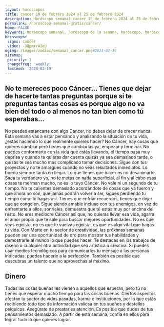 ```yaml
---
layout: horoscopos
title: cancer 19 de febrero 2024 al 25 de febrero 2024 
description: Horóscopo semanal cancer 19 de febrero 2024 al 25 de febrero 2024. No te mereces poco Cáncer… Tienes que dejar de hacerte tantas preguntas porque si te preguntas tantas cosas es porque algo no va bien del todo o al menos no tan bien como tú esperabas…
permalink: /horoscopo-semanal-gratis/cancer/
home: FALSE
keywords: horóscopo semanal, horóscopo de la semana, horóscopo, horóscopo gratis,horóscopos, horóscopo esperanza gracia, horoscopos cancer la semana, horóscopos gratis, Tarot, Astrologia, Zodíaco, cancer, horoscopo gratis, semanal
horoscopo:
 signo: cancer
 video: -DQpmrrAIeU
ogimg: /images/zodiac/semanal_cancer.png#2024-02-19
sitemap:
 priority: 1
 changefreq: 'weekly'
 lastmod: '2024-02-19'
---
```




## No te mereces poco Cáncer… Tienes que dejar de hacerte tantas preguntas porque si te preguntas tantas cosas es porque algo no va bien del todo o al menos no tan bien como tú esperabas…

No puedes estancarte con algo Cáncer, no debes dejar de crecer nunca. Esta semana vas a estar pensando y analizando la situación de tu vida, ¿estás haciendo lo que realmente quieres hacer? No Cáncer, hay cosas que quieres cambiar pero tienes que cambiarlas ya, empezar y terminar. No puedes conformarte con la vida que estás llevando, el tiempo pasa muy deprisa y cuando te quieras dar cuenta quizás ya sea demasiado tarde, o quizás te sea mucho más complicado tomar decisiones. Sigue con tus proyectos y no te amargues cuando no veas resultados inmediatos. Lo bueno siempre tarda en llegar. Lo que tienes que hacer es no desanimarte. Saca tu verdadero yo, no te metas en nada superficial, al fin y al cabo esas cosas te merman mucho, no es lo tuyo Cáncer. No vale ni un segundo de tu tiempo. No te calientes demasiado acordándote de cosas que ya fueron y que ahora no son, que jamás podrán volver a ser, sigues perdiendo tu tiempo como lo hagas así. Tienes que enfriar recuerdos, tienes que dejar que se congelen. Sigue siendo amable incluso con tus enemigos, en vez de enfrentarte a ellos, sonríeles, demuestra que tú estás muy por encima del resto. No eres mediocre Cáncer así que, no quieras llevar esa vida, agarra el amor propio que te sale para buscar mejores oportunidades. No es que seas egoísta, no es que te vuelvas egoísta, es que es algo vital que hagas tu vida.
Con Marte en tu sector de creatividad, las próximas semanas pueden ser una oportunidad de oro para mostrar tus habilidades y demostrarle al mundo lo que puedes hacer. Te destacas en los trabajos de diseño o cualquier otra actividad que sea artística o creativa. Si puedes usar medios tecnológicos para comunicarles tu mensaje a las personas indicadas, puedes hacerlo a la perfección. También es posible que descubras un talento que no aprovechas al máximo.

## Dinero

Todas las cosas buenas les vienen a aquellos que esperan, pero tú no tienes que esperar mucho tiempo para las cosas buenas. Ciertos aspectos afectan tu sector de vidas pasadas, karma e instituciones, por lo que estás recibiendo todo tipo de información valiosa en tus sueños y destellos psíquicos. Asegúrate de prestarles atención. Es posible que dudes de tus pensamientos demasiado. A partir de esta semana, confía en ellos para lograr todo lo que quieres lograr.